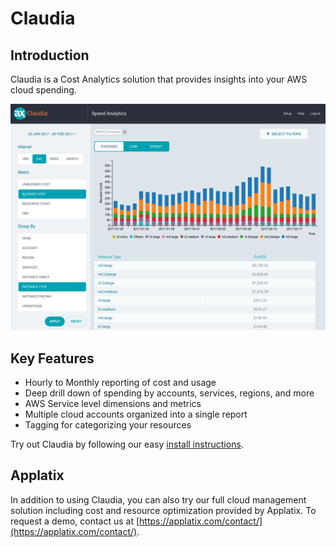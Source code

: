 # Claudia

## Introduction

Claudia is a Cost Analytics solution that provides insights into your AWS cloud spending.

![Screenshot](report-screenshot.png)

## Key Features
* Hourly to Monthly reporting of cost and usage
* Deep drill down of spending by accounts, services, regions, and more
* AWS Service level dimensions and metrics
* Multiple cloud accounts organized into a single report
* Tagging for categorizing your resources

Try out Claudia by following our easy [install instructions](setup/claudia.md).

## Applatix
In addition to using Claudia, you can also try our full cloud management solution including cost and resource optimization provided by Applatix. To request a demo, contact us at [https://applatix.com/contact/](https://applatix.com/contact/).